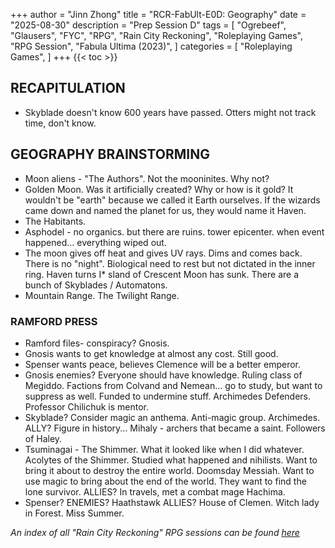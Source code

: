+++
author = "Jinn Zhong"
title = "RCR-FabUlt-E0D: Geography"
date = "2025-08-30"
description = "Prep Session D"
tags = [
    "Ogrebeef",
    "Glausers",
    "FYC",
    "RPG",
    "Rain City Reckoning",
    "Roleplaying Games",
    "RPG Session",
    "Fabula Ultima (2023)",
]
categories = [
    "Roleplaying Games",
]
+++
{{< toc >}}

## RECAPITULATION
* Skyblade doesn't know 600 years have passed. Otters might not track time, don't know.

## GEOGRAPHY BRAINSTORMING
* Moon aliens - "The Authors". Not the mooninites. Why not?
* Golden Moon. Was it artificially created? Why or how is it gold? It wouldn't be "earth" because we called it Earth ourselves. If the wizards came down and named the planet for us, they would name it Haven.
* The Habitants. 
* Asphodel - no organics. but there are ruins. tower epicenter. when event happened... everything wiped out.
* The moon gives off heat and gives UV rays. Dims and comes back. There is no "night". Biological need to rest but not dictated in the inner ring. Haven turns
I* sland of Crescent Moon has sunk. There are a bunch of Skyblades / Automatons.
* Mountain Range. The Twilight Range.

### RAMFORD PRESS
* Ramford files- conspiracy? Gnosis.
* Gnosis wants to get knowledge at almost any cost. Still good.
* Spenser wants peace, believes Clemence will be a better emperor.
* Gnosis enemies? Everyone should have knowledge. Ruling class of Megiddo. Factions from Colvand and Nemean... go to study, but want to suppress as well. Funded to undermine stuff. Archimedes Defenders. Professor Chilichuk is mentor.
* Skyblade? Consider magic an anthema. Anti-magic group. Archimedes. ALLY? Figure in history... Mihaly - archers that became a saint. Followers of Haley.
* Tsuminagai - The Shimmer. What it looked like when I did whatever. Acolytes of the Shimmer. Studied what happened and nihilists. Want to bring it about to destroy the entire world. Doomsday Messiah. Want to use magic to bring about the end of the world. They want to find the lone survivor. ALLIES?  In travels, met a combat mage Hachima.
* Spenser? ENEMIES? Haathstawk ALLIES? House of Clemen. Witch lady in Forest. Miss Summer.
  
_An index of all "Rain City Reckoning" RPG sessions can be found [here](https://journal.jinnzhong.com/tags/rain-city-reckoning/)_
